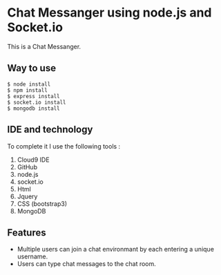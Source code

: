 # Chat Messanger using node.js and Socket.io
This is a Chat Messanger. 

## Way to use

```
$ node install
$ npm install
$ express install
$ socket.io install
$ mongodb install

```

## IDE and technology

To complete it I use the following tools :
1. Cloud9 IDE
2. GitHub
3. node.js
4. socket.io
5. Html
6. Jquery
7. CSS (bootstrap3)
8. MongoDB

## Features
- Multiple users can join a chat environmant by each entering a unique username.
- Users can type chat messages to the chat room.